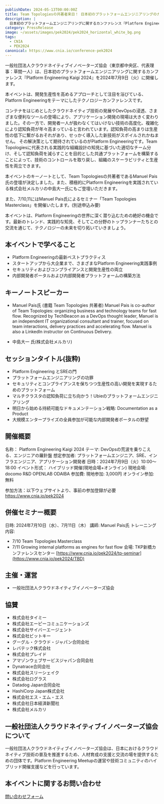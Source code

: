 ```yaml
---
publishDate: 2024-05-13T00:00:00Z
title: Team Topologiesの共著者来日！ 日本初のプラットフォームエンジニアリングのカンファレンス『Platform Engineering Kaigi 2024』
description: |
  日本初のプラットフォームエンジニアリングに関するカンファレンス『Platform Engineering Kaigi 2024』を2024年7月9日（火）に開催します。本イベントは、開発生産性を高めるアプローチとして注目を浴びている、Platform Engineeringをテーマにしたテクノロジーカンファレンスです。
category: PressRelease
image: ~/assets/images/pek2024/pek2024_horizontal_white_bg.png
tags:
  - CNIA
  - PEK2024
canonical: https://www.cnia.io/conference-pek2024
---
```


一般社団法人クラウドネイティブイノベーターズ協会（東京都中央区、代表理事：草間一人）は、日本初のプラットフォームエンジニアリングに関するカンファレンス『Platform Engineering Kaigi 2024』を2024年7月9日（火）に開催します。

本イベントは、開発生産性を高めるアプローチとして注目を浴びている、Platform Engineeringをテーマにしたテクノロジーカンファレンスです。

コンテナをはじめとしたクラウドネイティブ技術の発展やDevOpsの浸透、さまざまな便利なツールの登場により、アプリケーション開発の現場は大きく変わりました。その一方で、開発者一人が扱わなくてはいけない技術の高度化、複雑化により認知負荷が年々高まっていると言われています。認知負荷の高まりは生産性の低下に繋がるおそれがあり、せっかく導入した新技術がスポイルされかねません。
その解決策として期待されているのがPlatform Engineeringです。Team Topologiesに代表される実践的な組織設計の知見に基づいた適切なチーム分け、そして認知負荷を減らすことを目的とした共通プラットフォームを構築することによって、技術のコントロールを取り戻し、組織のスケーラビリティと生産性を両立できます。

本イベントのキーノートとして、Team Topologiesの共著者であるManuel Pais氏の登壇が決定しました。また、積極的にPlatform Engineeringを実践されている株式会社メルカリの中島大一氏にもご登壇いただきます。

また、7/10,11にはManuel Pais氏によるセミナー「Team Topologies Masterclass」を開催いたします。(別途申込み要)

本イベントは、Platform Engineeringの世界に深く潜り込むための絶好の機会です。最新のトレンド、実践的な知見、そしてこの分野のトップランナーたちとの交流を通じて、テクノロジーの未来を切り拓いていきましょう。

## 本イベントで学べること
- Platform Engineeringの最新ベストプラクティス
- スタートアップから大企業まで、さまざまなPlatform Engineering実践事例
- セキュリティおよびコンプライアンスと開発生産性の両立
- 内部開発者ポータルおよび内部開発者プラットフォームの構築方法

## キーノートスピーカー
- Manuel Pais氏 (書籍 Team Topologies 共著者)
Manuel Pais is co-author of Team Topologies: organizing business and technology teams for fast flow. Recognized by TechBeacon as a DevOps thought leader, Manuel is an independent IT organizational consultant and trainer, focused on team interactions, delivery practices and accelerating flow. Manuel is also a LinkedIn instructor on Continuous Delivery.

- 中島大一 氏(株式会社メルカリ)

## セッションタイトル(抜粋)
- Platform Engineering とSREの門
- プラットフォームエンジニアリングの功罪
- セキュリティとコンプライアンスを保ちつつ生産性の高い開発を実現するためのプラットフォーム
- マルチクラスタの認知負荷に立ち向かう！Ubieのプラットフォームエンジニアリング
- 明日から始める持続可能なドキュメンテーション戦略: Documentation as a Product
- 大規模エンタープライズの全員参加が可能な内部開発者ポータルの野望

## 開催概要
名称： Platform Engineering Kaigi 2024
テーマ: DevOpsの荒波を乗りこえる、エンジニアの羅針盤
想定参加者: プラットフォームエンジニア、SRE、インフラエンジニア、アプリケーション開発者
日時：2024年7月9日（火）10:00～18:00
イベント形式： ハイブリッド開催(現地会場+オンライン)
現地会場: docomo R&D OPENLAB ODAIBA
参加費: 現地参加: 3,000円  オンライン参加: 無料

参加方法：以下ウェブサイトより、事前の参加登録が必要
https://www.cnia.io/pek2024

## 併催セミナー概要
日時: 2024年7月10日（水）、7月11日（木）
講師: Manuel Pais氏
トレーニング内容:

- 7/10 Team Topologies Masterclass
- 7/11 Growing internal platforms as engines for fast flow
会場: TKP新橋カンファレンスセンター
[https://www.cnia.io/pek2024/tp-seminar](https://www.cnia.io/pek2024/TBD)

## 主催・運営
- 一般社団法人クラウドネイティブイノベーターズ協会

## 協賛
- 株式会社タイミー
- 株式会社エーピーコミュニケーションズ
- 株式会社サイバーエージェント
- 株式会社ビットキー
- グーグル・クラウド・ジャパン合同会社
- レバテック株式会社
- 株式会社プレイド
- アマゾンウェブサービスジャパン合同会社
- Dynatrace合同会社
- 株式会社スリーシェイク
- 株式会社ログラス
- Datadog Japan合同会社
- HashiCorp Japan株式会社
- 株式会社エス・エム・エス
- 株式会社日本経済新聞社
- 株式会社メルカリ

## 一般社団法人クラウドネイティブイノベーターズ協会について
一般社団法人クラウドネイティブイノベーターズ協会は、日本におけるクラウドネイティブ技術の普及を推進するため、人材育成の支援と交流の場を提供するための団体です。Platform Engineering Meetupの運営や技術コミュニティのハイブリッド開催支援などを行っています。

## 本イベントに関するお問い合わせ
[問い合わせフォーム](https://docs.google.com/forms/d/e/1FAIpQLSeWL_-HO1KA06B3S1yT8Hrv1_gAQY5ws7hAuhSi_Vn4ySGcAg/viewform)